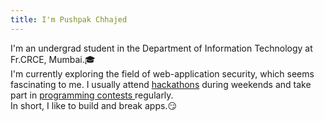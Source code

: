 ```yaml
---
title: I'm Pushpak Chhajed
---
```


I'm an undergrad student in the Department of Information Technology at
Fr.CRCE, Mumbai.🎓
<br />
I'm currently exploring the field of web-application security, which seems
fascinating to me. I usually attend
<a href="https://devfolio.co/@pushpak1300" class="text-gray-900 font-semibold">hackathons</a>
during weekends and take part in
<a href="https://www.stopstalk.com/user/profile/pushpak1300" class="text-gray-900 font-semibold">
    programming contests
</a>
regularly.
<br />
In short, I like to build and break apps.😏